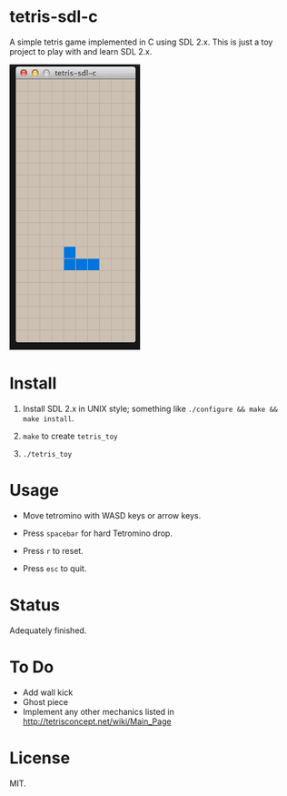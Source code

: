 tetris-sdl-c
============

A simple tetris game implemented in C using SDL 2.x.
This is just a toy project to play with and learn SDL 2.x.

![](demo.gif)

Install
=======

1.  Install SDL 2.x in UNIX style; something like `./configure && make && make install`.

2. `make` to create `tetris_toy`

3. `./tetris_toy`

Usage
=====

- Move tetromino with WASD keys or arrow keys.
- Press `spacebar` for hard Tetromino drop.

- Press `r` to reset.
- Press `esc` to quit.

Status
======

Adequately finished.

To Do
=====

- Add wall kick
- Ghost piece
- Implement any other mechanics listed in http://tetrisconcept.net/wiki/Main_Page

License
=======

MIT.
